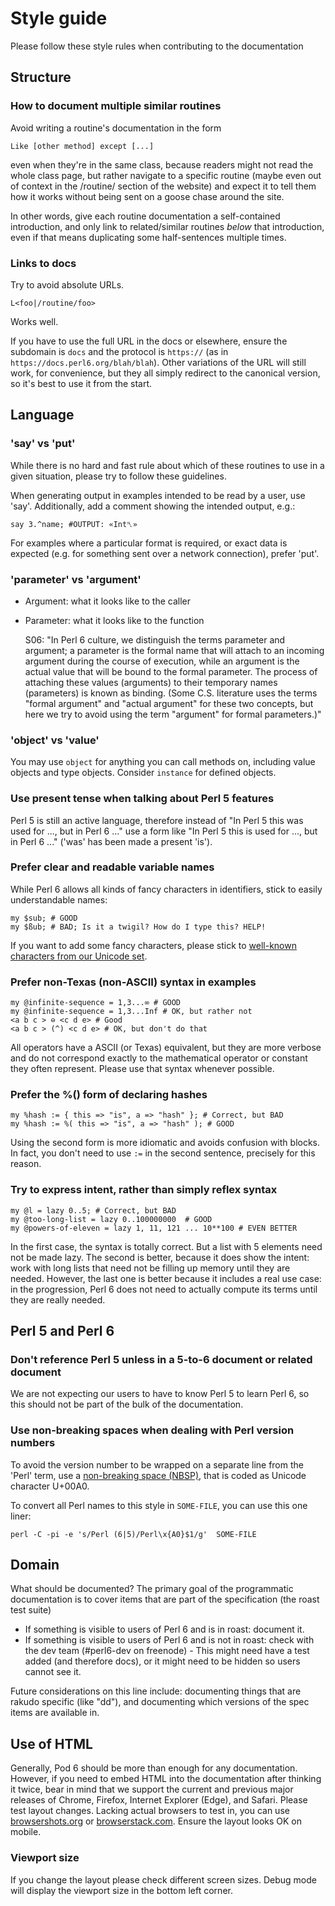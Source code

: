 # Style guide

Please follow these style rules when contributing to the documentation

## Structure

### How to document multiple similar routines

Avoid writing a routine's documentation in the form

    Like [other method] except [...]

even when they're in the same class, because readers might not read the whole
class page, but rather navigate to a specific routine (maybe even out of
context in the /routine/ section of the website) and expect it to tell them how
it works without being sent on a goose chase around the site.

In other words, give each routine documentation a self-contained introduction,
and only link to related/similar routines *below* that introduction, even if
that means duplicating some half-sentences multiple times.

### Links to docs

Try to avoid absolute URLs.

    L<foo|/routine/foo>

Works well.

If you have to use the full URL in the docs or elsewhere, ensure the
subdomain is `docs` and the protocol is `https://` (as in
`https://docs.perl6.org/blah/blah`). Other variations of the URL will still
work, for convenience, but they all simply redirect to the canonical version,
so it's best to use it from the start.

## Language

### 'say' vs 'put'

While there is no hard and fast rule about which of these routines to use
in a given situation, please try to follow these guidelines.

When generating output in examples intended to be read by a user, use 'say'.
Additionally, add a comment showing the intended output, e.g.:

    say 3.^name; #OUTPUT: «Int␤»

For examples where a particular format is required, or exact data is expected
(e.g. for something sent over a network connection), prefer 'put'.

### 'parameter' vs 'argument'

* Argument: what it looks like to the caller
* Parameter: what it looks like to the function

    S06: "In Perl 6 culture, we distinguish the terms parameter and argument; a
    parameter is the formal name that will attach to an incoming argument
    during the course of execution, while an argument is the actual value that
    will be bound to the formal parameter. The process of attaching these
    values (arguments) to their temporary names (parameters) is known as
    binding. (Some C.S. literature uses the terms "formal argument" and "actual
    argument" for these two concepts, but here we try to avoid using the term
    "argument" for formal parameters.)"

### 'object' vs 'value'

You may use `object` for anything you can call methods on, including value objects and type objects. Consider `instance` for defined objects.

### Use present tense when talking about Perl 5 features

Perl 5 is still an active language, therefore instead of
"In Perl 5 this was used for ..., but in Perl 6 ..."
use a form like "In Perl 5 this is used for ..., but in Perl 6 ..."
('was' has been made a present 'is').

### Prefer clear and readable variable names

While Perl 6 allows all kinds of fancy characters in identifiers,
stick to easily understandable names:

    my $sub; # GOOD
    my $ßub; # BAD; Is it a twigil? How do I type this? HELP!

If you want to add some fancy characters, please stick to
[well-known characters from our Unicode set](https://docs.perl6.org/language/unicode_ascii).

### Prefer non-Texas (non-ASCII) syntax in examples

    my @infinite-sequence = 1,3...∞ # GOOD
	my @infinite-sequence = 1,3...Inf # OK, but rather not
    <a b c > ⊖ <c d e> # Good
    <a b c > (^) <c d e> # OK, but don't do that

All operators have a ASCII (or Texas) equivalent, but they are more
verbose and do not correspond exactly to the mathematical operator or constant
they often represent. Please use that syntax whenever possible. 
	

### Prefer the %() form of declaring hashes

    my %hash := { this => "is", a => "hash" }; # Correct, but BAD
    my %hash := %( this => "is", a => "hash" ); # GOOD

Using the second form is more idiomatic and avoids confusion with
blocks. In fact, you don't need to use `:=` in the second sentence,
precisely for this reason.

### Try to express intent, rather than simply reflex syntax

    my @l = lazy 0..5; # Correct, but BAD
    my @too-long-list = lazy 0..100000000  # GOOD
    my @powers-of-eleven = lazy 1, 11, 121 ... 10**100 # EVEN BETTER

In the first case, the syntax is totally correct. But a list with 5
elements need not be made lazy. The second is better, because it does
show the intent: work with long lists that need not be filling up
memory until they are needed. However, the last one is better because
it includes a real use case: in the progression, Perl 6 does not need
to actually compute its terms until they are really needed.

## Perl 5 and Perl 6

### Don't reference Perl 5 unless in a 5-to-6 document or related document

We are not expecting our users to have to know Perl 5 to learn Perl 6, so this
should not be part of the bulk of the documentation.

### Use non-breaking spaces when dealing with Perl version numbers

To avoid the version number to be wrapped on a separate line from the 'Perl' term,
use a [non-breaking space (NBSP)](https://en.wikipedia.org/wiki/Non-breaking_space),
that is coded as Unicode character U+00A0.

To convert all Perl names to this style in `SOME-FILE`, you can use this one liner:

    perl -C -pi -e 's/Perl (6|5)/Perl\x{A0}$1/g'  SOME-FILE

## Domain

What should be documented? The primary goal of the programmatic documentation
is to cover items that are part of the specification (the roast test suite)

* If something is visible to users of Perl 6 and is in roast: document it.
* If something is visible to users of Perl 6 and is not in roast: check with the dev team (#perl6-dev on freenode) - This might need have a test added (and therefore docs), or it might need to be hidden so users cannot see it.

Future considerations on this line include: documenting things that are rakudo
specific (like "dd"), and documenting which versions of the spec items are
available in.

## Use of HTML

Generally, Pod 6 should be more than enough for any documentation. However, if you need to embed HTML into the documentation after thinking it twice,  bear in mind that we support the current and previous major releases of Chrome, Firefox,
Internet Explorer (Edge), and Safari. Please test layout changes.
Lacking actual browsers to test in, you can use [browsershots.org](http://browsershots.org)
or [browserstack.com](http://browserstack.com). Ensure the layout looks OK on mobile.

### Viewport size

If you change the layout please check different screen sizes. Debug mode will
display the viewport size in the bottom left corner.
